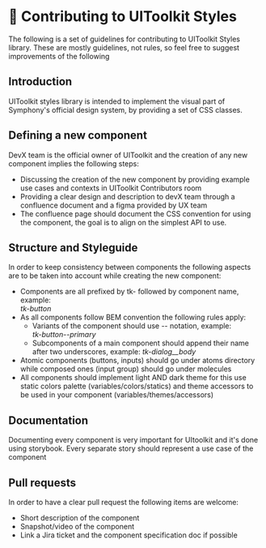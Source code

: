 # 💪 Contributing to UIToolkit Styles

The following is a set of guidelines for contributing to UIToolkit Styles library. These are mostly guidelines, not rules, so feel free to suggest improvements of the following

## Introduction

UIToolkit styles library is intended to implement the visual part of Symphony's official design system, by providing a set of CSS classes.

## Defining a new component

DevX team is the official owner of UIToolkit and the creation of any new component implies the following steps:

- Discussing the creation of the new component by providing example use cases and contexts in UIToolkit Contributors room
- Providing a clear design and description to devX team through a confluence document and a figma provided by UX team
- The confluence page should document the CSS convention for using the component, the goal is to align on the simplest API to use.

## Structure and Styleguide

In order to keep consistency between components the following aspects are to be taken into account while creating the new component:

- Components are all prefixed by tk- followed by component name, example:  
  _tk-button_
- As all components follow BEM convention the following rules apply:
  - Variants of the component should use -- notation, example:  
    _tk-button--primary_
  - Subcomponents of a main component should append their name after two underscores, example: _tk-dialog\_\_body_
- Atomic components (buttons, inputs) should go under atoms directory while composed ones (input group) should go under molecules
- All components should implement light AND dark theme for this use static colors palette (variables/colors/statics) and theme accessors to be used in your component (variables/themes/accessors)

## Documentation

Documenting every component is very important for UItoolkit and it's done using storybook. Every separate story should represent a use case of the component

## Pull requests

In order to have a clear pull request the following items are welcome:

- Short description of the component
- Snapshot/video of the component
- Link a Jira ticket and the component specification doc if possible

